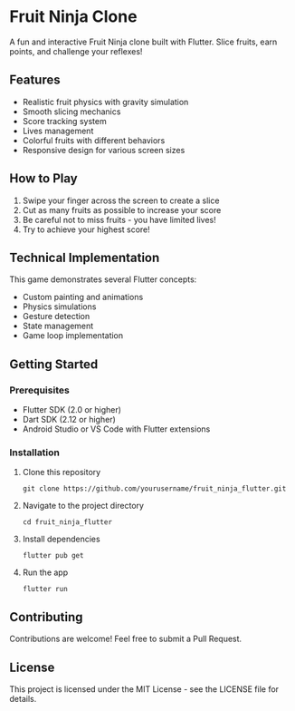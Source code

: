 # Fruit Ninja Clone

A fun and interactive Fruit Ninja clone built with Flutter. Slice fruits, earn points, and challenge your reflexes!

## Features

- Realistic fruit physics with gravity simulation
- Smooth slicing mechanics
- Score tracking system
- Lives management
- Colorful fruits with different behaviors
- Responsive design for various screen sizes

## How to Play

1. Swipe your finger across the screen to create a slice
2. Cut as many fruits as possible to increase your score
3. Be careful not to miss fruits - you have limited lives!
4. Try to achieve your highest score!

## Technical Implementation

This game demonstrates several Flutter concepts:

- Custom painting and animations
- Physics simulations
- Gesture detection
- State management
- Game loop implementation

## Getting Started

### Prerequisites

- Flutter SDK (2.0 or higher)
- Dart SDK (2.12 or higher)
- Android Studio or VS Code with Flutter extensions

### Installation

1. Clone this repository
   ```
   git clone https://github.com/yourusername/fruit_ninja_flutter.git
   ```
2. Navigate to the project directory
   ```
   cd fruit_ninja_flutter
   ```
3. Install dependencies
   ```
   flutter pub get
   ```
4. Run the app
   ```
   flutter run
   ```

## Contributing

Contributions are welcome! Feel free to submit a Pull Request.

## License

This project is licensed under the MIT License - see the LICENSE file for details.

